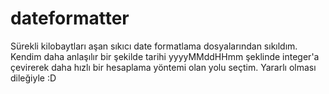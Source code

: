 # dateformatter
Sürekli kilobaytları aşan sıkıcı date formatlama dosyalarından sıkıldım. Kendim daha anlaşılır bir şekilde tarihi yyyyMMddHHmm şeklinde integer'a çevirerek daha hızlı bir hesaplama yöntemi olan yolu seçtim. Yararlı olması dileğiyle :D
